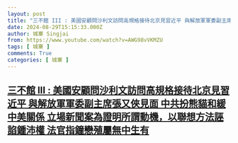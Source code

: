 ```yaml
---
layout: post
title: "三不館 III : 美國安顧問沙利文訪問高規格接待北京見習近平 與解放軍軍委副主席張又俠見面 中共扮熊貓和緩中美關係 立場新聞案為證明所謂動機，以聯想方法誣諂鍾沛權 法官指鐘戀殖屬無中生有"
date: 2024-08-29T15:15:33.000Z
author: 城寨 Singjai
from: https://www.youtube.com/watch?v=AWG98vVKMZU
tags: [ 城寨 ]
comments: True
categories: [ 城寨 ]
---
```

<!--1724944533000-->
[三不館 III : 美國安顧問沙利文訪問高規格接待北京見習近平 與解放軍軍委副主席張又俠見面 中共扮熊貓和緩中美關係 立場新聞案為證明所謂動機，以聯想方法誣諂鍾沛權 法官指鐘戀殖屬無中生有](https://www.youtube.com/watch?v=AWG98vVKMZU)
------

<div>

</div>
